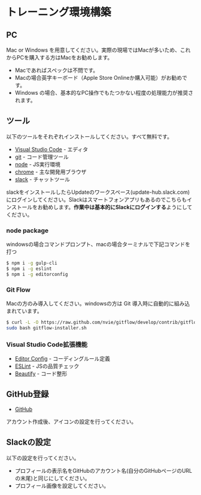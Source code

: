 # トレーニング環境構築

## PC

Mac or Windows を用意してください。実際の現場ではMacが多いため、これからPCを購入する方はMacをお勧めします。

* Macであればスペックは不問です。
* Macの場合英字キーボード（Apple Store Onlineか購入可能）がお勧めです。
* Windows の場合、基本的なPC操作でもたつかない程度の処理能力が推奨されます。

## ツール

以下のツールをそれぞれインストールしてください。すべて無料です。

* [Visual Studio Code](https://code.visualstudio.com/Download) - エディタ
* [git](https://git-scm.com/) - コード管理ツール
* [node](https://nodejs.org/ja/download/) - JS実行環境
* [chrome](https://support.google.com/chrome/answer/95346?co=GENIE.Platform%3DDesktop&amp;hl=ja) - 主な開発用ブラウザ
* [slack](https://slack.com/downloads/) - チャットツール

slackをインストールしたらUpdateのワークスペース\(update-hub.slack.com\)にログインしてください。Slackはスマートフォンアプリもあるのでこちらもインストールをお勧めします。**作業中は基本的にSlackにログインする**ようにしてください。

### node package

windowsの場合コマンドプロンプト、macの場合ターミナルで下記コマンドを打つ

```bash
$ npm i -g gulp-cli
$ npm i -g eslint
$ npm i -g editorconfig
```

### Git Flow

Macの方のみ導入してください。windowsの方は Git 導入時に自動的に組み込まれています。

```bash
$ curl -L -O https://raw.github.com/nvie/gitflow/develop/contrib/gitflow-installer.sh
sudo bash gitflow-installer.sh
```

### Visual Studio Code拡張機能

* [Editor Config](https://marketplace.visualstudio.com/items?itemName=EditorConfig.EditorConfig) - コーディングルール定義
* [ESLint](https://marketplace.visualstudio.com/items?itemName=dbaeumer.vscode-eslint) - JSの品質チェック
* [Beautify](https://marketplace.visualstudio.com/items?itemName=HookyQR.beautify) - コード整形

## GitHub登録

* [GitHub](https://github.com/)

アカウント作成後、アイコンの設定を行ってください。

## Slackの設定

以下の設定を行ってください。

* プロフィールの表示名をGitHubのアカウント名\(自分のGitHubページのURLの末尾\)と同じにしてください。
* プロフィール画像を設定してください。



